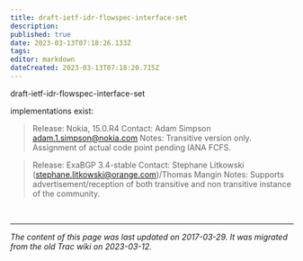 ```yaml
---
title: draft-ietf-idr-flowspec-interface-set
description: 
published: true
date: 2023-03-13T07:18:26.133Z
tags: 
editor: markdown
dateCreated: 2023-03-13T07:18:20.715Z
---
```


 draft-ietf-idr-flowspec-interface-set

implementations exist:

> Release: Nokia, 15.0.R4
> Contact: Adam Simpson <adam.1.simpson@nokia.com>
> Notes: Transitive version only.  Assignment of actual code point pending IANA FCFS.

> Release: ExaBGP 3.4-stable
> Contact: Stephane Litkowski (stephane.litkowski@orange.com)/Thomas Mangin
> Notes: Supports advertisement/reception of both transitive and non transitive instance of the community.


&nbsp;
&nbsp;
&nbsp;

---

*The content of this page was last updated on 2017-03-29. It was migrated from the old Trac wiki on 2023-03-12.*